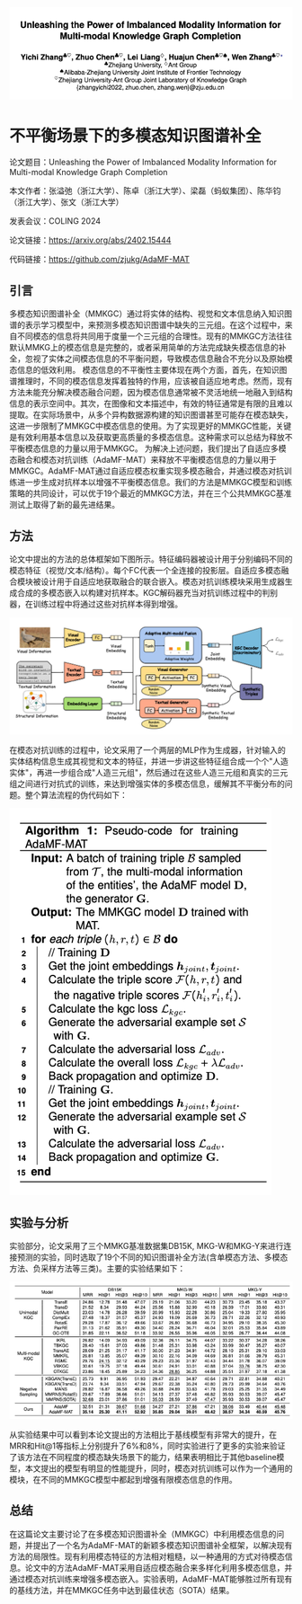 ![](./fig3/title.png)



# 不平衡场景下的多模态知识图谱补全

论文题目：Unleashing the Power of Imbalanced Modality Information for Multi-modal Knowledge Graph Completion

本文作者：张溢弛（浙江大学）、陈卓（浙江大学）、梁磊（蚂蚁集团）、陈华钧（浙江大学）、张文（浙江大学）

发表会议：COLING 2024

论文链接：https://arxiv.org/abs/2402.15444

代码链接：https://github.com/zjukg/AdaMF-MAT



## 引言
多模态知识图谱补全（MMKGC）通过将实体的结构、视觉和文本信息纳入知识图谱的表示学习模型中，来预测多模态知识图谱中缺失的三元组。在这个过程中，来自不同模态的信息将共同用于度量一个三元组的合理性。现有的MMKGC方法往往默认MMKG上的模态信息是完整的，或者采用简单的方法完成缺失模态信息的补全，忽视了实体之间模态信息的不平衡问题，导致模态信息融合不充分以及原始模态信息的低效利用。
模态信息的不平衡性主要体现在两个方面，首先，在知识图谱推理时，不同的模态信息发挥着独特的作用，应该被自适应地考虑。然而，现有方法未能充分解决模态融合问题，因为模态信息通常被不灵活地统一地融入到结构信息的表示空间中。其次，在图像和文本描述中，有效的特征通常是有限的且难以提取。在实际场景中，从多个异构数据源构建的知识图谱甚至可能存在模态缺失，这进一步限制了MMKGC中模态信息的使用。为了实现更好的MMKGC性能，关键是有效利用基本信息以及获取更高质量的多模态信息。这种需求可以总结为释放不平衡模态信息的力量以用于MMKGC。
为解决上述问题，我们提出了自适应多模态融合和模态对抗训练（AdaMF-MAT）来释放不平衡模态信息的力量以用于MMKGC。AdaMF-MAT通过自适应模态权重实现多模态融合，并通过模态对抗训练进一步生成对抗样本以增强不平衡模态信息。我们的方法是MMKGC模型和训练策略的共同设计，可以优于19个最近的MMKGC方法，并在三个公共MMKGC基准测试上取得了新的最先进结果。




## 方法
论文中提出的方法的总体框架如下图所示。特征编码器被设计用于分别编码不同的模态特征（视觉/文本/结构）。每个FC代表一个全连接的投影层。自适应多模态融合模块被设计用于自适应地获取融合的联合嵌入。模态对抗训练模块采用生成器生成合成的多模态嵌入以构建对抗样本。KGC解码器充当对抗训练过程中的判别器，在训练过程中将通过这些对抗样本得到增强。

![](./fig3/model.png)

在模态对抗训练的过程中，论文采用了一个两层的MLP作为生成器，针对输入的实体结构信息生成其视觉和文本的特征，并进一步讲这些特征组合成一个个"人造实体"，再进一步组合成"人造三元组"，然后通过在这些人造三元组和真实的三元组之间进行对抗式的训练，来达到增强实体的多模态信息，缓解其不平衡分布的问题。整个算法流程的伪代码如下：

![](./fig3/code.png)



## 实验与分析

实验部分，论文采用了三个MMKG基准数据集DB15K, MKG-W和MKG-Y来进行连接预测的实验，同时选取了19个不同的知识图谱补全方法(含单模态方法、多模态方法、负采样方法等三类)。主要的实验结果如下：

![](./fig3/experiment1.png)

从实验结果中可以看到本论文提出的方法相比于基线模型有非常大的提升，在MRR和Hit@1等指标上分别提升了6%和8%，同时实验进行了更多的实验来验证了该方法在不同程度的模态缺失场景下的能力，结果表明相比于其他baseline模型，本文提出的模型有明显的性能提升，同时，模态对抗训练可以作为一个通用的模块，在不同的MMKGC模型中都起到增强有限模态信息的作用。

## 总结

在这篇论文主要讨论了在多模态知识图谱补全（MMKGC）中利用模态信息的问题，并提出了一个名为AdaMF-MAT的新颖多模态知识图谱补全框架，以解决现有方法的局限性。现有利用模态特征的方法相对粗糙，以一种通用的方式对待模态信息。论文中的方法AdaMF-MAT采用自适应模态融合来多样化利用多模态信息，并通过模态对抗训练来增强多模态嵌入。实验表明，AdaMF-MAT能够胜过所有现有的基线方法，并在MMKGC任务中达到最佳状态（SOTA）结果。